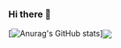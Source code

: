 ### Hi there 👋
[![Anurag's GitHub stats](https://github-readme-stats.vercel.app/api?username=LevProg&theme=cobalt&hide=prs,contribs)]<img align="center" src="https://github-readme-stats.vercel.app/api/top-langs/?username=LevProg&theme=cobalt&exclude_repo=ai-corruption" />
<!--
**LevProg/LevProg** is a ✨ _special_ ✨ repository because its `README.md` (this file) appears on your GitHub profile.

Here are some ideas to get you started:

- 🔭 I’m currently working on ...
- 🌱 I’m currently learning ...
- 👯 I’m looking to collaborate on ...
- 🤔 I’m looking for help with ...
- 💬 Ask me about ...
- 📫 How to reach me: ...
- 😄 Pronouns: ...
- ⚡ Fun fact: ...
-->
